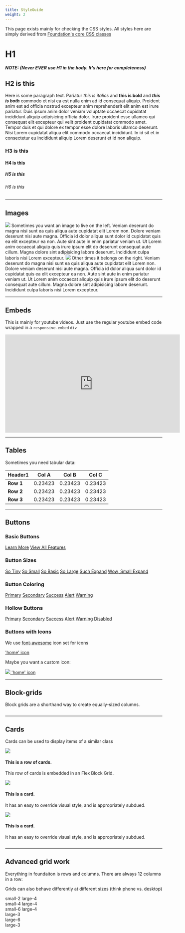 ```yaml
---
title: StyleGuide
weight: 2
---
```


This page exists mainly for checking the CSS styles. All styles here are simply derived from [Foundation's core CSS classes](https://foundation.zurb.com/sites/docs/)

# H1

***NOTE: (Never EVER use H1 in the body. It's here for completeness)***

## H2 is this

Here is some paragraph text. Pariatur *this is italics* and **this is bold** and ***this is both*** commodo et nisi ea est nulla enim ad id consequat aliquip. Proident anim est ad officia nostrud excepteur anim reprehenderit elit anim est irure pariatur. Duis ipsum anim dolor veniam voluptate occaecat cupidatat incididunt aliquip adipisicing officia dolor. Irure proident esse ullamco qui consequat elit excepteur qui velit proident cupidatat commodo amet. Tempor duis et qui dolore ex tempor esse dolore laboris ullamco deserunt. Nisi Lorem cupidatat aliqua elit commodo occaecat incididunt. In id sit et in consectetur eu incididunt aliquip Lorem deserunt et id non aliquip.

### H3 is this

#### H4 is this

##### H5 is this

###### H6 is this

------------------------------------------

## Images

<img class="float-left" src="http://lorempixel.com/150/100/cats/5"> 
Sometimes you want an image to live on the left. Veniam deserunt do magna nisi sunt ea quis aliqua aute cupidatat elit Lorem non. Dolore veniam deserunt nisi aute magna. Officia id dolor aliqua sunt dolor id cupidatat quis ea elit excepteur ea non. Aute sint aute in enim pariatur veniam ut. Ut Lorem anim occaecat aliquip quis irure ipsum elit do deserunt consequat aute cillum. Magna dolore sint adipisicing labore deserunt. Incididunt culpa laboris nisi Lorem excepteur.

<img class="float-right" src="http://lorempixel.com/150/100/cats/4"> 
Other times it belongs on the right. Veniam deserunt do magna nisi sunt ea quis aliqua aute cupidatat elit Lorem non. Dolore veniam deserunt nisi aute magna. Officia id dolor aliqua sunt dolor id cupidatat quis ea elit excepteur ea non. Aute sint aute in enim pariatur veniam ut. Ut Lorem anim occaecat aliquip quis irure ipsum elit do deserunt consequat aute cillum. Magna dolore sint adipisicing labore deserunt. Incididunt culpa laboris nisi Lorem excepteur.

------------------------------------------

## Embeds

This is mainly for youtube videos. Just use the regular youtube embed code wrapped in a `responsive-embed` `div`

<div class="responsive-embed widescreen">
<iframe width="560" height="315" src="https://www.youtube.com/embed/rNSnfXl1ZjU" frameborder="0" allow="autoplay; encrypted-media" allowfullscreen></iframe>
</div>

------------------------------------------

## Tables

Sometimes you need tabular data:

| Header1   | Col A   | Col B   | Col C   |
| --------- | ------- | ------- | ------- |
| **Row 1** | 0.23423 | 0.23423 | 0.23423 |
| **Row 2** | 0.23423 | 0.23423 | 0.23423 |
| **Row 3** | 0.23423 | 0.23423 | 0.23423 |

------------------------------------------


## Buttons

### Basic Buttons

<!-- Anchors (links) -->
<a href="about.html" class="button">Learn More</a>
<a href="#features" class="button">View All Features</a>

### Button Sizes

<a class="button tiny" href="#">So Tiny</a>
<a class="button small" href="#">So Small</a>
<a class="button" href="#">So Basic</a>
<a class="button large" href="#">So Large</a>
<a class="button expanded" href="#">Such Expand</a>
<a class="button small expanded" href="#">Wow, Small Expand</a>

### Button Coloring

<a class="button primary" href="#">Primary</a>
<a class="button secondary" href="#">Secondary</a>
<a class="button success" href="#">Success</a>
<a class="button alert" href="#">Alert</a>
<a class="button warning" href="#">Warning</a>


### Hollow Buttons

<a class="hollow button" href="#">Primary</a>
<a class="hollow button secondary" href="#">Secondary</a>
<a class="hollow button success" href="#">Success</a>
<a class="hollow button alert" href="#">Alert</a>
<a class="hollow button warning" href="#">Warning</a>
<a class="hollow button" href="#" disabled>Disabled</a>

### Buttons with Icons

We use [font-awesome](https://fontawesome.com/v4.7.0/) icon set for icons

<a class="button" href="#"><i class="fa fa-home"></i> 'home' icon </a>

Maybe you want a custom icon:

<a class="button" href="#"><img src="{{ site.baseurl }}/assets/images/favicons/android-icon-36x36.png"> 'home' icon </a>

-----------------------------------------

## Block-grids

Block grids are a shorthand way to create equally-sized columns.

<div class="row small-up-2 medium-up-3 large-up-4">
  <div class="column column-block">
    <img src="http://lorempixel.com/500/500/cats/1" class="thumbnail" alt="">
  </div>
  <div class="column column-block">
    <img src="http://lorempixel.com/500/500/cats/2" class="thumbnail" alt="">
  </div>
  <div class="column column-block">
    <img src="http://lorempixel.com/500/500/cats/3" class="thumbnail" alt="">
  </div>
  <div class="column column-block">
    <img src="http://lorempixel.com/500/500/cats/4" class="thumbnail" alt="">
  </div>
  <div class="column column-block">
    <img src="http://lorempixel.com/500/500/cats/5" class="thumbnail" alt="">
  </div>
  <div class="column column-block">
    <img src="http://lorempixel.com/500/500/cats/6" class="thumbnail" alt="">
  </div>
</div>


------------------------------------------

## Cards 

Cards can be used to display items of a similar class

<div class="row small-up-2 medium-up-3">
  <div class="column">
    <div class="card">
      <img src="http://lorempixel.com/150/100/cats/1">
      <div class="card-section">
        <h4>This is a row of cards.</h4>
        <p>This row of cards is embedded in an Flex Block Grid.</p>
      </div>
    </div>
  </div>
  <div class="column">
    <div class="card">
      <img src="http://lorempixel.com/150/100/cats/2">
      <div class="card-section">
        <h4>This is a card.</h4>
        <p>It has an easy to override visual style, and is appropriately subdued.</p>
      </div>
    </div>
  </div>
  <div class="column">
    <div class="card">
      <img src="http://lorempixel.com/150/100/cats/3">
      <div class="card-section">
        <h4>This is a card.</h4>
        <p>It has an easy to override visual style, and is appropriately subdued.</p>
      </div>
    </div>
  </div>
</div>

--------------------------------------------

## Advanced grid work

Everything in foundaiton is rows and columns. There are always 12 columns in a row:

Grids can also behave differently at different sizes (think phone vs. desktop)

<!-- demogrid only adds borders around the rows and columns. Don't use that yourself -->
<div class="demogrid">
  <div class="row">
    <div class="columns small-2 large-4">small-2 large-4</div>
    <div class="columns small-4 large-4">small-4 large-4</div>
    <div class="columns small-6 large-4">small-6 large-4</div>
  </div>
  <div class="row">
    <div class="columns large-3">large-3</div>
    <div class="columns large-6">large-6</div>
    <div class="columns large-3">large-3</div>
  </div>
  <div class="row">
    <div class="columns small-6 large-2"><!-- ... --></div>
    <div class="columns small-6 large-8"><!-- ... --></div>
    <div class="columns small-12 large-2"><!-- ... --></div>
  </div>
</div>
